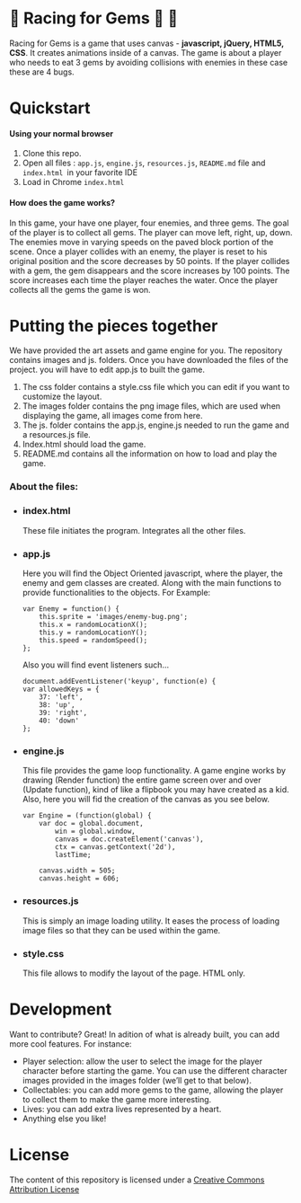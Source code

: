 # :gem: Racing for Gems :gem: :runner:

Racing for Gems is a game that uses canvas - **javascript, jQuery, HTML5, CSS**. It creates animations inside of a canvas. The game is about a player who needs to eat 3 gems by avoiding collisions with enemies in these case these are 4 bugs.

# Quickstart

####  Using your normal browser
  1. Clone this repo.
  2. Open all files : `app.js`, `engine.js`, `resources.js`, `README.md` file and `index.html `in your favorite IDE
  3. Load in Chrome `index.html`

#### How does the game works?
 In this game, your have one player, four enemies, and three gems. The goal of the player is to collect all gems. The player can move left, right, up, down. The enemies move in varying speeds on the paved block portion of the scene. Once a player collides with an enemy, the player is reset to his original position and the score decreases by 50 points. If the player collides with a gem, the gem disappears and the score increases by 100 points. The score increases each time the player reaches the water. Once the player collects all the gems the game is won.

# Putting the pieces together
We have provided the art assets and game engine for you. The repository contains images and js. folders. Once you have downloaded the files of the project. you will have to edit app.js to built the game.
1. The css folder contains a style.css file which you can edit if you want to customize the layout.
2. The images folder contains the png image files, which are used when displaying the game, all images come from here.
3. The js. folder contains the app.js, engine.js needed to run the game and a resources.js file.
4. Index.html should load the game.
5. README.md contains all the information on how to load and play the game.

### About the files:

- ### index.html
    These file initiates the program. Integrates all the other files.

- ### app.js
    Here you will find the Object Oriented javascript, where the player, the enemy and gem classes are created. Along with the main functions to provide functionalities to the objects.
For Example:
    ```
    var Enemy = function() {
        this.sprite = 'images/enemy-bug.png';
        this.x = randomLocationX();
        this.y = randomLocationY();
        this.speed = randomSpeed();
    };
    ```
    Also you will find event listeners such...
    ```
    document.addEventListener('keyup', function(e) {
    var allowedKeys = {
        37: 'left',
        38: 'up',
        39: 'right',
        40: 'down'
    };
    ```

- ### engine.js
    This file provides the game loop functionality.
A game engine works by drawing (Render function) the entire game screen over and over (Update function), kind of like a flipbook you may have created as a kid.
    Also, here you will fid the creation of the canvas as you see below.
    ```
    var Engine = (function(global) {
        var doc = global.document,
            win = global.window,
            canvas = doc.createElement('canvas'),
            ctx = canvas.getContext('2d'),
            lastTime;

        canvas.width = 505;
        canvas.height = 606;
    ```

- ### resources.js
    This is simply an image loading utility. It eases the process of loading image files so that they can be used within the game.

- ### style.css
    This file allows to modify the layout of the page. HTML only.

# Development
Want to contribute? Great!
In adition of what is already built, you can add more cool features.
For instance:
  - Player selection: allow the user to select the image for the player character before starting the game. You can use the different character images provided in the images folder (we’ll get to that below).
 - Collectables: you can add more gems to the game, allowing the player to collect them to make the game more interesting.
 - Lives: you can add extra lives represented by a heart.
 - Anything else you like!

# License
The content of this repository is licensed under a [Creative Commons Attribution License](https://creativecommons.org/licenses/by/3.0/us/)
